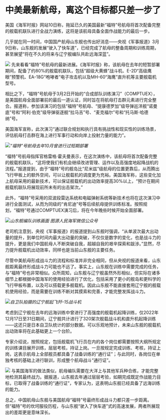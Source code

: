 # 中美最新航母，离这个目标都只差一步了

美国《海军时报》网站10日称，拖延已久的美国最新“福特”号航母将首次配备完整的舰载机联队进行全战力演练，这将是该航母具备全面作战能力的最后一步。

几乎就在同一时间，中国国产航母山东舰也传出好消息——央视《军事报道》3月9日称，山东舰的发展“驶入了快车道”，已经完成了航母的整备周期和训练周期，甚至展望“将在不久的将来与辽宁舰编队共赴远海深蓝”。

![](https://inews.gtimg.com/om_bt/OvDAI_BV5aVrOrH8ebiaqggTgH6gAD2UDUgcFQ8r_nxr8AA/1000)
先来看看“福特”号航母的最新进展。《海军时报》称，该航母在去年的短暂部署期间，配备了约80%的舰载机联队，包括“超级大黄蜂”战斗机、E-2D“高级鹰眼”预警机、EA-18G“咆哮者”电子攻击机以及MH-60“海鹰”直升机等主要舰载机型号。

相比之下，“福特”号航母于3月2日开始的“合成部队训练演习”（COMPTUEX），是美国航母全面部署前的最后一道认证，同时旨在将航母打击群元素进行完全整合。报道称，参加该演习的包括“福特”号航母、“提康德罗加”级导弹巡洋舰“诺曼底”号和“阿利·伯克”级导弹驱逐舰“拉马吉”号、“麦克福尔”号和“托马斯·哈德纳”号。

美国海军宣称，此次演习“通过联合规划和执行具有挑战性和现实性的训练场景，评估航母打击群在海上进行军事行动和向岸上投射力量的能力”。

![](https://inews.gtimg.com/om_bt/OPIKdujnFqbs7KGKuy5wgcDhPh1ahghVCgzmkowtNmtUUAA/1000)_“福特”号航母去年10月曾进行过短期部署_

“福特”号航母指挥官格雷格·霍夫曼表示，在这次演练中，该航母将首次配备完整的舰载机联队，“这将使我们有机会继续改进管理、运作以及高强度地起降战机的流程。”报道提到，由于“福特”号的舰岛比“尼米兹”级航母的位置更靠后，从而腾出飞行甲板上的额外空间，可以让舰载机的调度更为充裕。美国海军称，这些变化加上航母采用的最新技术，可以保证舰载机的出动效率提高30%以上，“预计在期间舰载机联队将展现前所未有的出击架次。”

此外，“福特”号采用的双波段雷达系统和电磁弹射系统等新技术也将在这次演习中进行全面测试，从而为同级的“肯尼迪”号等后续航母提供训练标准。按照规划，“福特”号通过COMPTUEX演习后，将在今年晚些时候开始全面部署。

![](https://inews.gtimg.com/om_bt/OcXaclGX_awrThQmzfpdFOBS-M7d1XMh2qgXz7NrV11hYAA/1000)_山东舰编队训练画面
图源人民海军微信公众号_

老司机注意到，央视《军事报道》的报道提到山东舰时强调，“从单波次最大出动量的提升，到单位时间内最大出动量的突破，不仅仅是数字的变化，也是战斗力的提升，更是我们中国航母人不断突破自我，超越自我的艰辛探索和跋涉。”显然，尽力提升舰载机出动效率，同样也是当前山东舰的主要任务。

尽管中美航母形成战斗力的流程和标准并非完全相同，但从央视的报道来看，山东舰距离最终形成战斗力可能也不远了。事实上，山东舰在训练中需要完成的任务，与“福特”号也非常相似。众所周知，山东舰与辽宁舰虽然外形相似，但实际在诸多细节上都根据中国海军的使用经验进行了优化，包括采用了更小的舰岛和更科学的飞行甲板布置，以及可以搭载更多舰载机。因此山东舰不能直接套用辽宁舰的舰载机使用经验，而是需要在训练不断对其摸索和完善，才能完整发挥战斗力。

![](https://inews.gtimg.com/om_bt/Og7O9BgWQtzP5P-FsSaKewlWoyvv65PEPxcjhN11TX414AA/1000)_自卫队拍摄的辽宁舰起飞歼-15战斗机_

考虑到辽宁舰在去年的远海训练中曾进行了高强度的舰载机起降训练，仅2022年12月17日至31日期间，辽宁舰共计进行了320架次舰载战斗机和直升机起降训练——这还只是日本自卫队统计的部分数据。可以乐观地预计，未来山东舰的舰载机出动效率将在此基础更上一个台阶。

专家介绍说，按照规定，包括舰载机飞行员在内的各个岗位都需要按照大纲所规定的训练课目展开训练，层层考核，持证上岗。一旦按规定完成训练、考核，持证上岗，这表示航母上全部舰员都具备了战备训练的“通行证”；与此同时，各岗位在单独考核的基础上进行联训，形成整个航母战斗“通行证”。

![](https://inews.gtimg.com/om_bt/GkjJiShenDFUWW9-_N5CD_mb6EzsrScvAokvIdeEDfHA0AA/0)
与美国海军的做法类似，航母编队需要在大洋上与其他军兵种合练，才能完整地检测其最终战力。据报道，山东舰去年通过层层考验，如期完成既定作战能力目标，已取得了战备训练的“通行证”，专家认为，这表明山东舰已经具备了远海训练的能力。

总之，中国航母山东舰与美国航母“福特”号最终形成战斗力都只差一步距离。但“福特”号的坎坷服役历程，与山东舰“驶入了快车道”式的高速发展，两者所展现出的差距更是意味深长。

